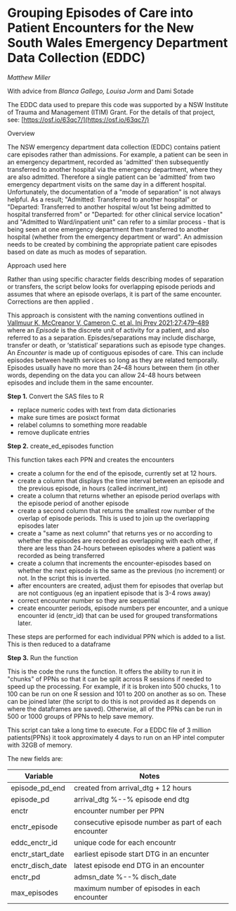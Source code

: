 # Grouping Episodes of Care into Patient Encounters for the New South Wales Emergency Department Data Collection (EDDC)

_Matthew Miller_

  

With advice from _Blanca Gallego, Louisa Jorm_ and Dami Sotade

  

The EDDC data used to prepare this code was supported by a NSW Institute of Trauma and Management (ITIM) Grant. For the details of that project, see: [https://osf.io/63qc7/](https://osf.io/63qc7/)

  

Overview

  

The NSW emergency department data collection (EDDC) contains patient care episodes rather than admissions. For example, a patient can be seen in an emergency department, recorded as 'admitted' then subsequently transferred to another hospital via the emergency department, where they are also admitted. Therefore a single patient can be 'admitted' from two emergency department visits on the same day in a different hospital. Unfortunately, the documentation of a "mode of separation" is not always helpful. As a result; "Admitted: Transferred to another hospital" or "Departed: Transferred to another hospital w/out 1st being admitted to hospital transferred from" or "Departed: for other clinical service location" and "Admitted to Ward/inpatient unit" can refer to a similar process - that is being seen at one emergency department then transferred to another hospital (whether from the emergency department or ward". An admission needs to be created by combining the appropriate patient care episodes based on date as much as modes of separation.

  

Approach used here

  

Rather than using specific character fields describing modes of separation or transfers, the script below looks for overlapping episode periods and assumes that where an episode overlaps, it is part of the same encounter. Corrections are then applied .

  

This approach is consistent with the naming conventions outlined in [Vallmuur K, McCreanor V, Cameron C, et al. Inj Prev 2021;27:479–489](https://injuryprevention.bmj.com/content/27/5/479) where an _Episode_ is the discrete unit of activity for a patient, and also referred to as a separation. Episdes/separations may include discharge, transfer or death, or ‘statistical’ separations such as episode type changes. An _Encounter_ is made up of contiguous episodes of care. This can include episodes between health services so long as they are related temporally. Episodes usually have no more than 24–48 hours between them (in other words, depending on the data you can allow 24-48 hours between episodes and include them in the same encounter.

  

**Step 1.** Convert the SAS files to R

  

*   replace numeric codes with text from data dictionaries
*   make sure times are posixct format
*   relabel columns to something more readable
*   remove duplicate entries

  

**Step 2.** create\_ed\_episodes function

  

This function takes each PPN and creates the encounters

  

*   create a column for the end of the episode, currently set at 12 hours.
*   create a column that displays the time interval between an episode and the previous episode, in hours (called incriment\_int)
*   create a column that returns whether an episode period overlaps with the episode period of another episode
*   create a second column that returns the smallest row number of the overlap of episode periods. This is used to join up the overlapping episodes later
*   create a "same as next column" that returns yes or no according to whether the episodes are recorded as overlapping with each other, if there are less than 24-hours between episodes where a patient was recorded as being transferred
*   create a column that increments the encounter-episodes based on whether the next episode is the same as the previous (no increment) or not. In the script this is inverted.
*   after encounters are created, adjust them for episodes that overlap but are not contiguous (eg an inpatient episode that is 3-4 rows away)
*   correct encounter number so they are sequential
*   create encounter periods, episode numbers per encounter, and a unique encounter id (enctr\_id) that can be used for grouped transformations later.

  

These steps are performed for each individual PPN which is added to a list. This is then reduced to a dataframe

  

**Step 3.** Run the function

  

This is the code the runs the function. It offers the ability to run it in "chunks" of PPNs so that it can be split across R sessions if needed to speed up the processing. For example, if it is broken into 500 chucks, 1 to 100 can be run on one R session and 101 to 200 on another as so on. These can be joined later (the script to do this is not provided as it depends on where the dataframes are saved). Otherwise, all of the PPNs can be run in 500 or 1000 groups of PPNs to help save memory.

  

This script can take a long time to execute. For a EDDC file of 3 million patients(PPNs) it took approximately 4 days to run on an HP intel computer with 32GB of memory.

  

The new fields are:

| Variable | Notes |
| ---| --- |
| episode\_pd\_end | created from arrival\_dtg + 12 hours |
| episode\_pd | arrival\_dtg %--% episode end dtg |
| enctr | encounter number per PPN |
| enctr\_episode | consecutive episode number as part of each encounter |
| eddc\_enctr\_id | unique code for each encountr |
| enctr\_start\_date | earliest episode start DTG in an encunter |
| enctr\_disch\_date | latest episode end DTG in an encounter |
| enctr\_pd | admsn\_date %--% disch\_date |
| max\_episodes | maximum number of episodes in each encounter |